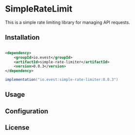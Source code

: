 # SimpleRateLimit

This is a simple rate limiting library for managing API requests.

## Installation

```xml

<dependency>
    <groupId>io.evest</groupId>
    <artifactId>simple-rate-limiter</artifactId>
    <version>0.0.3</version>
</dependency>
```

```gradle
implementation("io.evest:simple-rate-limiter:0.0.3")
```

## Usage

## Configuration

## License

